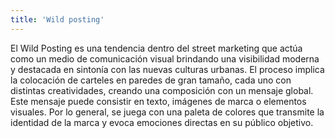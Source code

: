 ```yaml
---
title: 'Wild posting'
---
```


El Wild Posting es una tendencia dentro del street marketing que actúa como un medio de comunicación visual brindando una visibilidad moderna y destacada en sintonía con las nuevas culturas urbanas. El proceso implica la colocación de carteles en paredes de gran tamaño, cada uno con distintas creatividades, creando una composición con un mensaje global. Este mensaje puede consistir en texto, imágenes de marca o elementos visuales. Por lo general, se juega con una paleta de colores que transmite la identidad de la marca y evoca emociones directas en su público objetivo.